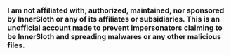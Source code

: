 ### I am not affiliated with, authorized, maintained, nor sponsored by InnerSloth or any of its affiliates or subsidiaries. This is an unofficial account made to prevent impersonators claiming to be InnerSloth and spreading malwares or any other malicious files.
